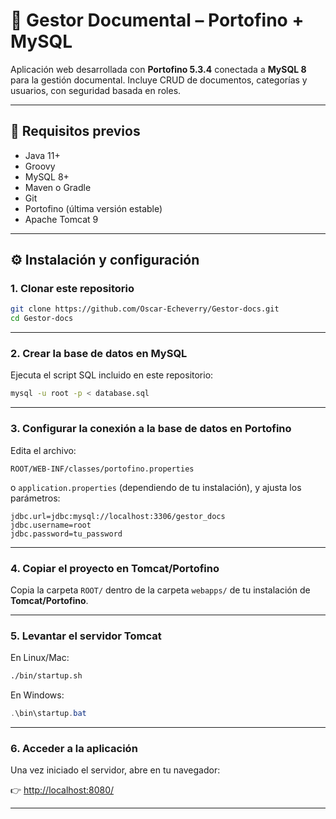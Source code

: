 # 📑 Gestor Documental – Portofino + MySQL

Aplicación web desarrollada con **Portofino 5.3.4** conectada a **MySQL 8** para la gestión documental.
Incluye CRUD de documentos, categorías y usuarios, con seguridad basada en roles.

---

## 🚀 Requisitos previos

* Java 11+
* Groovy
* MySQL 8+
* Maven o Gradle
* Git
* Portofino (última versión estable)
* Apache Tomcat 9

---

## ⚙️ Instalación y configuración

### 1. Clonar este repositorio

```bash
git clone https://github.com/Oscar-Echeverry/Gestor-docs.git
cd Gestor-docs
```

---

### 2. Crear la base de datos en MySQL

Ejecuta el script SQL incluido en este repositorio:

```bash
mysql -u root -p < database.sql
```

---

### 3. Configurar la conexión a la base de datos en Portofino

Edita el archivo:

```
ROOT/WEB-INF/classes/portofino.properties
```

o `application.properties` (dependiendo de tu instalación), y ajusta los parámetros:

```
jdbc.url=jdbc:mysql://localhost:3306/gestor_docs
jdbc.username=root
jdbc.password=tu_password
```

---

### 4. Copiar el proyecto en Tomcat/Portofino

Copia la carpeta `ROOT/` dentro de la carpeta `webapps/` de tu instalación de **Tomcat/Portofino**.

---

### 5. Levantar el servidor Tomcat

En Linux/Mac:

```bash
./bin/startup.sh
```

En Windows:

```powershell
.\bin\startup.bat
```

---

### 6. Acceder a la aplicación

Una vez iniciado el servidor, abre en tu navegador:

👉 [http://localhost:8080/](http://localhost:8080/)

---
